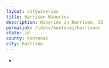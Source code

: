 ```yaml
---
layout: citywineries
title: Harrison Wineries
description: Wineries in Harrison, ID
permalink: /idaho/kootenai/harrison/
state: id
county: kootenai
city: harrison
---
```

-
